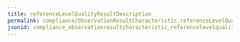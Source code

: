 ```yaml
---
title: referenceLevelQualityResultDescription
permalink: compliance/ObservationResultCharacteristic.referenceLevelQualityResultDescription.html
jsonid: compliance_observationresultcharacteristic_referencelevelqualityresultdescription
---
```

